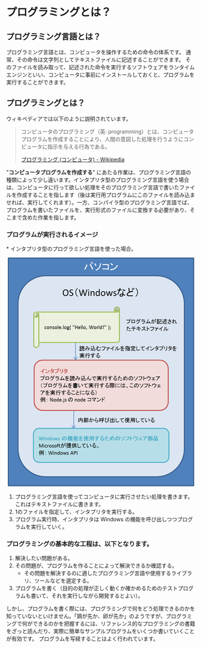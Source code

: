 プログラミングとは？
====================


プログラミング言語とは？
-------------------------

プログラミング言語とは、コンピュータを操作するための命令の体系です。
通常、その命令は文字列としてテキストファイルに記述することができます。
そのファイルを読み取って、記述された命令を実行するソフトウェアをランタイムエンジンといい、コンピュータに事前にインストールしておくと、プログラムを実行することができます。


プログラミングとは？
---------------------

ウィキペディアでは以下のように説明されています。

> コンピュータのプログラミング（英: programming）とは、コンピュータプログラムを作成することにより、人間の意図した処理を行うようにコンピュータに指示を与える行為である。
> 
> [プログラミング (コンピュータ) - Wikipedia][1]

[1]: https://ja.wikipedia.org/wiki/%E3%83%97%E3%83%AD%E3%82%B0%E3%83%A9%E3%83%9F%E3%83%B3%E3%82%B0_(%E3%82%B3%E3%83%B3%E3%83%94%E3%83%A5%E3%83%BC%E3%82%BF)

"**コンピュータプログラムを作成する**" にあたる作業は、プログラミング言語の種類によって少し違います。インタプリタ型のプログラミング言語を使う場合は、コンピュータに行って欲しい処理をそのプログラミング言語で書いたファイルを作成することを指します（後は実行用プログラムにこのファイルを読み込ませれば、実行してくれます）。一方、コンパイラ型のプログラミング言語でば、プログラムを書いたファイルを、実行形式のファイルに変換する必要があり、そこまで含めた作業を指します。

### プログラムが実行されるイメージ

\* インタプリタ型のプログラミング言語を使った場合。

<div style="text-align: center;">
    <img title="プログラミングのイメージ" src="/img/Installation_NodeJS/Figures_14902_image012.png"/><br>
</div>

1. プログラミング言語を使ってコンピュータに実行させたい処理を書きます。これはテキストファイルに書きます。
2. 1のファイルを指定して、インタプリタを実行する。
3. プログラム実行時、インタプリタは Windows の機能を呼び出しつつプログラムを実行していく。



### プログラミングの基本的な工程は、以下となります。

1. 解決したい問題がある。
2. その問題が、プログラムを作ることによって解決できるか確認する。
    - その問題を解決するのに適したプログラミング言語や使用するライブラリ、ツールなどを選定する。
3. プログラムを書く（目的の処理が正しく動くか確かめるためのテストプログラムも書いて、それを実行しながら開発するとよい）。


しかし、プログラムを書く際には、プログラミングで何をどう処理できるのかを知っていないといけません。「鶏が先か、卵が先か」のようですが、プログラミングで何ができるのかを把握するには、リファレンス的なプログラミングの書籍をざっと読んだり、実際に簡単なサンプルプログラムをいくつか書いていくことが有効です。
プログラムを写経することはよく行われています。

